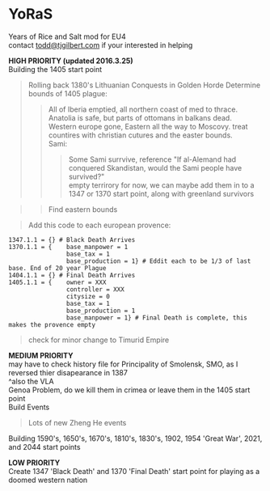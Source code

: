 # YoRaS
Years of Rice and Salt mod for EU4  
contact todd@tjgilbert.com if your interested in helping  

**HIGH PRIORITY (updated 2016.3.25)**  
Building the 1405 start point  
>Rolling back 1380's Lithuanian Conquests in Golden Horde
>Determine bounds of 1405 plague:  
>> All of Iberia emptied, all northern coast of med to thrace.  
Anatolia is safe, but parts of ottomans in balkans dead.  
Western europe gone, Eastern all the way to Moscovy. treat countires with christian cutures and the easter bounds.  
Sami:  
>>>Some Sami surrvive, reference "If al-Alemand had conquered Skandistan, would the Sami people have survived?"  
empty terrirory for now, we can maybe add them in to a 1347 or 1370 start point, along with greenland survivors   
  
>>Find eastern bounds
  
>Add this code to each european provence:  

    1347.1.1 = {} # Black Death Arrives
    1370.1.1 = { 	base_manpower = 1 
                    base_tax = 1
                    base_production = 1} # Eddit each to be 1/3 of last base. End of 20 year Plague
    1404.1.1 = {} # Final Death Arrives
    1405.1.1 = {	owner = XXX
            		controller = XXX
            		citysize = 0
            		base_tax = 1 
            		base_production = 1
            		base_manpower = 1} # Final Death is complete, this makes the provence empty

>check for minor change to Timurid Empire  
  
**MEDIUM PRIORITY**  
may have to check history file for Principality of Smolensk, SMO, as I reversed thier disapearance in 1387  
^also the VLA  
Genoa Problem, do we kill them in crimea or leave them in the 1405 start point  
Build Events
> Lots of new Zheng He events  
  
Building 1590's, 1650's, 1670's, 1810's, 1830's, 1902, 1954 'Great War', 2021, and 2044 start points  
  
**LOW PRIORITY**  
Create 1347 'Black Death' and 1370 'Final Death' start point for playing as a doomed western nation  
